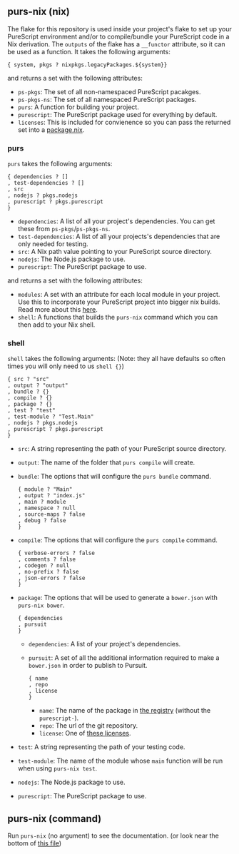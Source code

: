 ## purs-nix (nix)

The flake for this repository is used inside your project's flake to set up your PureScript environment and/or to compile/bundle your PureScript code in a Nix derivation. The `outputs` of the flake has a `__functor` attribute, so it can be used as a function. It takes the following arguments:

```
{ system, pkgs ? nixpkgs.legacyPackages.${system}}
```
and returns a set with the following attributes:
- `ps-pkgs`: The set of all non-namespaced PureScript pacakges.
- `ps-pkgs-ns`: The set of all namespaced PureScript packages.
- `purs`: A function for building your project.
- `purescript`: The PureScript package used for everything by default.
- `licenses`: This is included for convienence so you can pass the returned set into a [package.nix](adding-packages.md#using-info).

### purs

`purs` takes the following arguments:

```
{ dependencies ? []
, test-dependencies ? []
, src
, nodejs ? pkgs.nodejs
, purescript ? pkgs.purescript
}
```

- `dependencies`: A list of all your project's dependencies. You can get these from `ps-pkgs`/`ps-pkgs-ns`.
- `test-dependencies`: A list of all your projects's dependencies that are only needed for testing.
- `src`: A Nix path value pointing to your PureScript source directory.
- `nodejs`: The Node.js package to use.
- `purescript`: The PureScript package to use.

and returns a set with the following attributes:
- <span id="purs-modules">`modules`</span>: A set with an attribute for each local module in your project. Use this to incorporate your PureScript project into bigger nix builds. Read more about this [here](derivations.md).
- `shell`: A functions that builds the `purs-nix` command which you can then add to your Nix shell.

### shell
`shell` takes the following arguments: (Note: they all have defaults so often times you will only need to us `shell {}`)

```
{ src ? "src"
, output ? "output"
, bundle ? {}
, compile ? {}
, package ? {}
, test ? "test"
, test-module ? "Test.Main"
, nodejs ? pkgs.nodejs
, purescript ? pkgs.purescript
}
```

- `src`: A string representing the path of your PureScript source directory.
- `output`: The name of the folder that `purs compile` will create.
- `bundle`: The options that will configure the `purs bundle` command.

  ```
  { module ? "Main"
  , output ? "index.js"
  , main ? module
  , namespace ? null
  , source-maps ? false
  , debug ? false
  }
  ```

- `compile`: The options that will configure the `purs compile` command.

  ```
  { verbose-errors ? false
  , comments ? false
  , codegen ? null
  , no-prefix ? false
  , json-errors ? false
  }
  ```

- `package`: The options that will be used to generate a `bower.json` with `purs-nix bower`.

  ```
  { dependencies
  , pursuit
  }
  ```
    - `dependencies`: A list of your project's dependencies.
	- `pursuit`: A set of all the additional information required to make a `bower.json` in order to publish to Pursuit.

	  ```
	  { name
	  , repo
	  , license
	  }
	  ```
	  - `name`: The name of the package in [the registry](https://github.com/purescript/registry) (without the `purescript-`).
	  - `repo`: The url of the git repository.
	  - `license`: One of [these licenses](https://github.com/NixOS/nixpkgs/blob/master/lib/licenses.nix).

- `test`: A string representing the path of your testing code.
- `test-module`: The name of the module whose `main` function will be run when using `purs-nix test`.
- `nodejs`: The Node.js package to use.
- `purescript`: The PureScript package to use.

## purs-nix (command)
Run `purs-nix` (no argument) to see the documentation. (or look near the bottom of [this file](/purs-nix-shell.nix))
